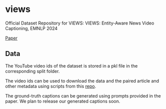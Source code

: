 # views
Official Dataset Repository for VIEWS: VIEWS: Entity-Aware News Video Captioning, EMNLP 2024

[Paper](https://arxiv.org/abs/2312.02188)

## Data
The YouTube video ids of the dataset is stored in a pkl file in the corresponding split folder.

The video ids can be used to download the data and the paired article and other metadata using scripts from this [repo](https://github.com/hayyubi/multihieve/tree/main).

The ground-truth captions can be generated using prompts provided in the paper. We plan to release our generated captions soon.
